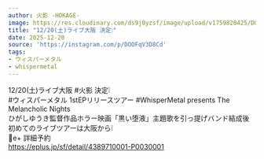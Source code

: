 ```yaml
---
author: 火影 -HOKAGE-
image: https://res.cloudinary.com/ds9j0yzsf/image/upload/v1759820425/DOOFqV3D8Cd.jpg
title: "12/20(土)ライブ大阪 決定❕"
date: 2025-12-20
source: 'https://instagram.com/p/DOOFqV3D8Cd'
tags:
- ウィスパーメタル
- whispermetal
---
```

12/20(土)ライブ大阪 #火影 決定❕<br>
#ウィスパーメタル 1stEPリリースツアー #WhisperMetal presents The Melancholic Nights<br>
ひがしゆうき監督作品ホラー映画「黒い堕液」主題歌を引っ提げバンド結成後初めてのライブツアーは大阪から❕<br>
🎫e+ 詳細予約<br>
https://eplus.jp/sf/detail/4389710001-P0030001